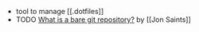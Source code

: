 - tool to manage [[.dotfiles]]
- TODO [What is a bare git repository?](https://www.saintsjd.com/2011/01/what-is-a-bare-git-repository/) by [[Jon Saints]]